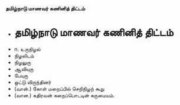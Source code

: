 **தமிழ்நாடு மாணவர் கணினித் திட்டம்**
- # தமிழ்நாடு மாணவர் கணினித் திட்டம்
- n. உருநிழல்
- நிழலிடம்
- நிழலுரு
- ஆவியுரு
- பேயுரு
- ஒட்டு விருந்தினர்
- (வான்.) கோள் மறைப்பில் செறிநிழற் கூறு
- (வான.) கதிரவன் கறைப்பொடடின் கருமையம்.

